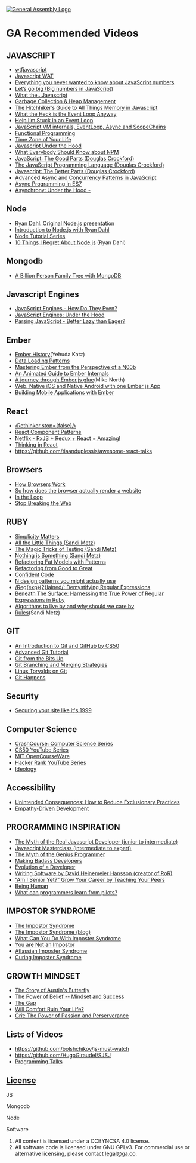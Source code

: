 [![General Assembly Logo](https://camo.githubusercontent.com/1a91b05b8f4d44b5bbfb83abac2b0996d8e26c92/687474703a2f2f692e696d6775722e636f6d2f6b6538555354712e706e67)](https://generalassemb.ly/education/web-development-immersive)

# GA Recommended Videos

## JAVASCRIPT
- [wtfjavascript](https://www.youtube.com/watch?v=et8xNAc2ic8)
- [Javascript WAT](https://www.destroyallsoftware.com/talks/wat)
- [Everything you never wanted to know about JavaScript numbers](https://www.youtube.com/watch?v=MqHDDtVYJRI)
- [Let’s go big (Big numbers in JavaScript)](https://www.youtube.com/watch?v=9SHOfZI_SsM)
- [What the...Javascript](https://www.youtube.com/watch?v=2pL28CcEijU)
- [Garbage Collection & Heap Management](https://vimeo.com/45140516)
- [The Hitchhiker’s Guide to All Things Memory in Javascript](https://www.youtube.com/watch?v=AeUCN2lPqL8)
- [What the Heck is the Event Loop Anyway](https://www.youtube.com/watch?v=8aGhZQkoFbQ&t=1s)
- [Help I’m Stuck in an Event Loop](https://www.youtube.com/watch?v=6MXRNXXgP_0&t=939s)
- [JavaScript VM internals, EventLoop, Async and ScopeChains](https://www.youtube.com/watch?v=QyUFheng6J0)
- [Functional Programming](https://www.youtube.com/watch?v=e-5obm1G_FY)
- [Time Zone of Your Life](https://www.youtube.com/watch?v=2BdFg5JT9lg)
- [Javascript Under the Hood](https://www.youtube.com/watch?v=dibzLw4wPms)
- [What Everybody Should Know about NPM](https://www.youtube.com/watch?v=zWEU8kNKi3Q)
- [JavaScript: The Good Parts (Douglas Crockford)](https://www.youtube.com/watch?v=hQVTIJBZook)
- [The JavaScript Programming Language (Douglas Crockford)](https://www.youtube.com/watch?v=v2ifWcnQs6M)
- [Javascript: The Better Parts (Douglas Crockford)](https://www.youtube.com/watch?v=bo36MrBfTk4)
- [Advanced Async and Concurrency Patterns in JavaScript](https://www.youtube.com/watch?v=Qg1SvpIau6U)
- [Async Programming in ES7](https://www.youtube.com/watch?v=lil4YCCXRYc)
- [Asynchrony: Under the Hood -](https://www.youtube.com/watch?v=SrNQS8J67zc)

## Node
- [Ryan Dahl: Original Node.js presentation](https://www.youtube.com/watch?v=ztspvPYybIY)
- [Introduction to Node.js with Ryan Dahl](https://www.youtube.com/watch?v=jo_B4LTHi3I&t=3037s)
- [Node Tutorial Series](https://www.youtube.com/playlist?list=PL4cUxeGkcC9gcy9lrvMJ75z9maRw4byYp)
- [10 Things I Regret About Node.js](https://www.youtube.com/watch?v=M3BM9TB-8yA) (Ryan Dahl)

## Mongodb
- [A Billion Person Family Tree with MongoDB](https://www.youtube.com/watch?v=ea-yeyKon00)

## Javascript Engines
- [JavaScript Engines - How Do They Even?](https://www.youtube.com/watch?v=p-iiEDtpy6I)
- [JavaScript Engines: Under the Hood](https://www.youtube.com/watch?v=bx_VmJGdgHc)
- [Parsing JavaScript - Better Lazy than Eager?](https://www.youtube.com/watch?v=Fg7niTmNNLg&t=1222s)

## Ember
- [Ember History](https://www.youtube.com/watch?v=TEuY4GqwrUE&index=1&list=PL4eq2DPpyBbna_5fLPqOqensqSZpGf-hT)(Yehuda Katz)
- [Data Loading Patterns](https://www.youtube.com/watch?v=kPxiiAGMSzE&index=9&list=PL4eq2DPpyBbna_5fLPqOqensqSZpGf-hT)
- [Mastering Ember from the Perspective of a N00b](https://www.youtube.com/watch?v=BdUL_txyqcw)
- [An Animated Guide to Ember Internals](https://www.youtube.com/watch?v=A5k2u7AZf6g)
- [A journey through Ember.js glue](https://www.youtube.com/watch?v=UpUtVGW43hY)(Mike North)
- [Web, Native iOS and Native Android with one Ember js App](https://www.youtube.com/watch?v=VEuKgsnqv64)
- [Building Mobile Applications with Ember](https://www.youtube.com/watch?v=Ry639hvWKbM)

## React
- [‹Rethinker stop={false}/›](https://www.youtube.com/watch?v=kp-NOggyz54)
- [React Component Patterns](https://www.youtube.com/watch?v=YaZg8wg39QQ)
- [Netflix - RxJS + Redux + React = Amazing!](https://www.youtube.com/watch?v=AslncyG8whg)
- [Thinking in React](https://pusher.com/sessions/meetup/bristol-js/thinking-in-react)
- https://github.com/tiaanduplessis/awesome-react-talks

## Browsers
- [How Browsers Work ](https://www.youtube.com/watch?v=0IsQqJ7pwhw)
- [So how does the browser actually render a website](https://www.youtube.com/watch?v=SmE4OwHztCc&t=1267s)
- [In the Loop](https://www.youtube.com/watch?v=cCOL7MC4Pl0)
- [Stop Breaking the Web](https://www.youtube.com/watch?v=BQ6at0addi4)

## RUBY
- [Simplicity Matters](https://www.youtube.com/watch?v=rI8tNMsozo0)
- [All the Little Things (Sandi Metz)](https://www.youtube.com/watch?v=8bZh5LMaSmE)
- [The Magic Tricks of Testing (Sandi Metz)](https://www.youtube.com/watch?v=URSWYvyc42M)
- [Nothing is Something (Sandi Metz)](https://www.youtube.com/watch?v=9lv2lBq6x4A)
- [Refactoring Fat Models with Patterns](https://www.youtube.com/watch?v=5yX6ADjyqyE)
- [Refactoring from Good to Great](https://www.youtube.com/watch?v=DC-pQPq0acs)
- [Confident Code](https://www.youtube.com/watch?v=T8J0j2xJFgQ)
- [N design patterns you might actually use](https://www.youtube.com/watch?v=Oxd_DBuX8R8)
- [/Reg(exp){2}lained/: Demystifying Regular Expressions](https://www.youtube.com/watch?v=EkluES9Rvak)
- [Beneath The Surface: Harnessing the True Power of Regular Expressions in Ruby](https://www.youtube.com/watch?v=JfwS4ibJFDw)
- [Algorithms to live by and why should we care by](https://www.youtube.com/watch?v=LCH2re51p7g)
- [Rules](https://www.youtube.com/watch?v=npOGOmkxuio)(Sandi Metz)

## GIT
-  [An Introduction to Git and GitHub by CS50](https://www.youtube.com/watch?v=MJUJ4wbFm_A)
-  [Advanced Git Tutorial](https://www.youtube.com/watch?v=0SJCYPsef54)
-  [Git from the Bits Up](https://www.youtube.com/watch?v=MYP56QJpDr4)
- [Git Branching and Merging Strategies](https://www.youtube.com/watch?v=to6tIdy5rNc)
- [Linus Torvalds on Git](https://www.youtube.com/watch?v=4XpnKHJAok8)
- [Git Happens](https://www.youtube.com/watch?v=Dv8I_kfrFWw)

## Security
- [Securing your site like it's 1999](https://www.youtube.com/watch?v=Tpzqu4EGFjc)

## Computer Science
- [CrashCourse: Computer Science Series](https://www.youtube.com/playlist?list=PL8dPuuaLjXtNlUrzyH5r6jN9ulIgZBpdo)
- [CS50 YouTube Series](https://www.youtube.com/channel/UCcabW7890RKJzL968QWEykA)
- [MIT OpenCourseWare](https://www.youtube.com/user/MIT/featured)
- [Hacker Rank YouTube Series](https://www.youtube.com/channel/UCOf7UPMHBjAavgD0Qw5q5ww/videos)
- [Ideology ](https://www.destroyallsoftware.com/talks/ideology)

## Accessibility
- [Unintended Consequences: How to Reduce Exclusionary Practices](https://www.youtube.com/watch?v=t8F12gZJ4AQ)
- [Empathy-Driven Development](https://www.youtube.com/watch?v=l95VFLj3e2w)

## PROGRAMMING INSPIRATION
- [The Myth of the Real Javascript Developer (junior to intermediate)](https://www.youtube.com/watch?v=Xt5qpbiqw2g&t=243s)
- [Javascript Masterclass (intermediate to expert)](https://www.youtube.com/watch?v=v0TFmdO4ZP0)
- [The Myth of the Genius Programmer](https://www.youtube.com/watch?v=0SARbwvhupQ)
- [Making Badass Developers](https://www.youtube.com/watch?v=FKTxC9pl-WM)
- [Evolution of a Developer](https://www.youtube.com/watch?v=rP1q6oIVco4)
- [Writing Software by David Heinemeier Hansson (creator of RoR)](https://www.youtube.com/watch?v=9LfmrkyP81M)
- [“Am I Senior Yet?” Grow Your Career by Teaching Your Peers](https://www.youtube.com/watch?v=jcTmoOHhG9A)
- [Being Human](https://www.youtube.com/watch?v=LlO2_GecWo8)
- [What can programmers learn from pilots?](https://www.youtube.com/watch?v=we4G_X91e5w)

## IMPOSTOR SYNDROME
- [The Impostor Syndrome](https://www.youtube.com/watch?v=eqhUHyVpAwE)
- [The Impostor Syndrome (blog)](https://davidwalsh.name/impostor-syndrome)
- [What Can You Do With Imposter Syndrome](https://www.youtube.com/watch?v=Bv8MNmEn0MM)
- [You are Not an Impostor](https://www.youtube.com/watch?v=l_Vqp1dPuPo)
- [Atlassian Imposter Syndrome](https://www.youtube.com/watch?v=zNBmHXS3A6I)
- [Curing Imposter Syndrome](https://www.youtube.com/watch?v=bKUlyMaKz8Y)

## GROWTH MINDSET
- [The Story of Austin's Butterfly](https://www.youtube.com/watch?v=hqh1MRWZjms)
- [The Power of Belief -- Mindset and Success](https://www.youtube.com/watch?v=pN34FNbOKXc)
- [The Gap](https://vimeo.com/85040589)
- [Will Comfort Ruin Your Life?](https://www.youtube.com/watch?v=LBvHI1awWaI)
- [Grit: The Power of Passion and Perserverance](https://www.ted.com/talks/angela_lee_duckworth_grit_the_power_of_passion_and_perseverance)

## Lists of Videos
- https://github.com/bolshchikov/js-must-watch
- https://github.com/HugoGiraudel/SJSJ
- [Programming Talks](https://github.com/hellerve/programming-talks)

## [License](LICENSE)

JS


Mongodb


Node

Software





1.  All content is licensed under a CC­BY­NC­SA 4.0 license.
1.  All software code is licensed under GNU GPLv3. For commercial use or
    alternative licensing, please contact legal@ga.co.

